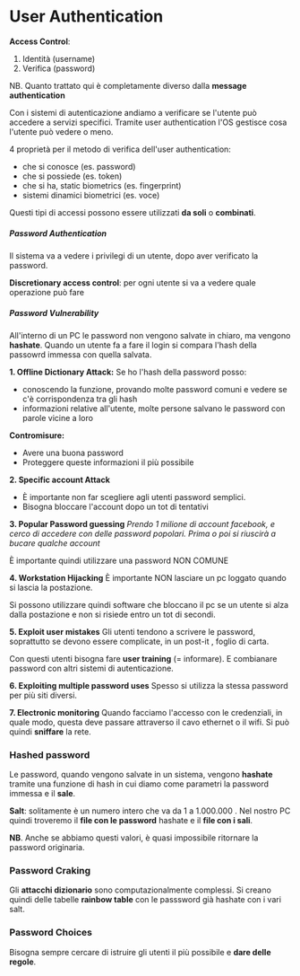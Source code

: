 # User Authentication
**Access Control**:
1. Identità (username)
2. Verifica (password)

NB. Quanto trattato qui è completamente diverso dalla **message authentication**

Con i sistemi di autenticazione andiamo a verificare se l'utente può accedere a servizi specifici. Tramite user authentication l'OS gestisce cosa l'utente può vedere o meno.

4 proprietà per il metodo di verifica dell'user authentication:
- che si conosce (es. password)
- che si possiede (es. token)
- che si ha, static biometrics (es. fingerprint)
- sistemi dinamici biometrici (es. voce)

Questi tipi di accessi possono essere utilizzati **da soli** o **combinati**.

##### Password Authentication
Il sistema va a vedere i privilegi di un utente, dopo aver verificato la password.

**Discretionary access control**: per ogni utente si va a vedere quale operazione può fare

##### Password Vulnerability
All'interno di un PC le password non vengono salvate in chiaro, ma vengono **hashate**. Quando un utente fa a fare il login si compara l'hash della passowrd immessa con quella salvata.

**1. Offline Dictionary Attack:**
Se ho l'hash della password posso:
- conoscendo la funzione, provando molte password comuni e vedere se c'è corrispondenza tra gli hash
- informazioni relative all'utente, molte persone salvano le password con parole vicine a loro

**Contromisure:**
- Avere una buona password
- Proteggere queste informazioni il più possibile

**2. Specific account Attack**
- È importante non far scegliere agli utenti password semplici.
- Bisogna bloccare l'account dopo un tot di tentativi

**3. Popular Password guessing**
*Prendo 1 milione di account facebook, e cerco di accedere con delle password popolari. Prima o poi si riuscirà a bucare qualche account*

È importante quindi utilizzare una password NON COMUNE

**4. Workstation Hijacking**
È importante NON lasciare un pc loggato quando si lascia la postazione. 

Si possono utilizzare quindi software che bloccano il pc se un utente si alza dalla postazione e non si risiede entro un tot di secondi.

**5. Exploit user mistakes**
Gli utenti tendono a scrivere le password, soprattutto se devono essere complicate, in un post-it , foglio di carta.

Con questi utenti bisogna fare **user training** (= informare). E combianare password con altri sistemi di autenticazione.

**6. Exploiting multiple password uses**
Spesso si utilizza la stessa password per più siti diversi.

**7. Electronic monitoring**
Quando facciamo l'accesso con le credenziali, in quale modo, questa deve passare attraverso il cavo ethernet o il wifi. Si può quindi **sniffare** la rete.

### Hashed password
Le password, quando vengono salvate in un sistema, vengono **hashate** tramite una funzione di hash in cui diamo come parametri la password immessa e il **sale**.

**Salt**: solitamente è un numero intero che va da 1 a 1.000.000 .
Nel nostro PC quindi troveremo il **file con le password** hashate e il **file con i sali**.

**NB**. Anche se abbiamo questi valori, è quasi impossibile ritornare la password originaria.

### Password Craking
Gli **attacchi dizionario** sono computazionalmente complessi. Si creano quindi delle tabelle **rainbow table** con le passsword già hashate con i vari salt.

### Password Choices
Bisogna sempre cercare di istruire gli utenti il più possibile e **dare delle regole**.
